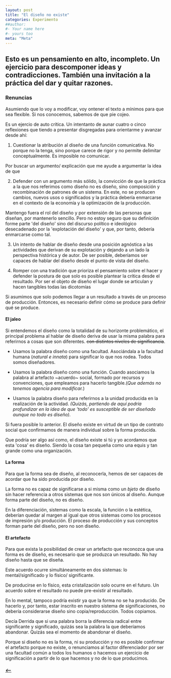 ```yaml
---
layout: post
title: "El diseño no existe"
categories: Experimento
##author:
#- Your name here
#- yours too
meta: "Meta"
---
```


## Esto es un pensamiento en alto, incompleto. Un ejercicio para descomponer ideas y contradicciones. También una invitación a la práctica del dar y quitar razones.


### Renuncias
Asumiendo que lo voy a modificar, voy ontener el texto a mínimos para que sea flexible. Si nos conocemos, sabemos de que pie cojeo.

Es un ejercio de auto crítica. Un intentanto de aunar cuatro o cinco reflexiones que tiendo a presentar disgregadas para orientarme y avanzar desde ahí:

1. Cuestionar la atribución al diseño de una función comunicativa. No porque no la tenga, sino porque carece de rigor y no permite delimitar conceptualmente. Es imposible no comunicar.  


Por buscar un argumento/ explicación que me ayude a argumentar la idea de que

2. Defender con un argumento más sólido, la convicción de que la práctica a la que
nos referimos como diseño no es diseño, sino composición y recombinación de patrones de un sistema. En este, no se producen cambios, nuevos usos o  significados y la práctica debería enmarcarse en el contexto de la economía y la optimización de la producción.

Mantengo fuera el rol del diseño y por extensión de las personas que diseñan, por mantenerlo sencillo. Pero no estoy seguro que su definición forme parte 'del diseño' sino del discurso político e ideológico desecadenado por la 'explotación del diseño' y que, por tanto, debería enmarcarse como tal.

3. Un  intento de hablar de diseño desde una posición agnóstica a las actividades que derivan de su explotación y dejando a un lado la perspectiva histórica y de autor. De ser posible, deberíamos ser capaces de hablar del diseño desde el punto de vista del diseño.

4. Romper con una tradición que prioriza el pensamiento sobre el hacer y defender la postura de que solo es posible plantear la crítica desde el resultado. Por ser el objeto de diseño el lugar donde se articulan y hacen tangibles todas las dicotomías

Si asumimos que solo podemos llegar a un resultado a través de un proceso de producción. Entonces, es necesario definir cómo se produce para definir qué se produce.

#### El jaleo
Si entendemos el diseño como la totalidad de su horizonte problemático, el principal problema al hablar de diseño deriva de usar la misma palabra para referirnos a cosas que son diferentes. ~~con distintos niveles de significancia~~.

- Usamos la palabra diseño como una facultad. Asociándala a la facultad humana (*natural e innata*) para significar lo que nos rodea. Todos somos diseñadores.

- Usamos la palabra diseño como una función. Cuando asociamos la palabra al artefacto ~acuerdo~ social, formado por recursos y convenciones, que empleamos para hacerlo tangible.(*Que además no tenemos agencia para modificar.*)

- Usamos la palabra diseño para referirnos a la unidad producida en la realización de la actividad. *(Quizás, partiendo de aquí podría profundizar en la idea de que 'todo' es susceptible de ser diseñado aunque no todo es diseño).*

Si fuera posible lo anterior. El diseño existe en virtud de un tipo de contrato social que confirmamos de manera individual sobre la forma producida.

Que podría ser algo así como, el diseño existe si tú y yo acordamos que esta 'cosa' es diseño. Siendo la cosa tan pequeña como una equis y tan grande como una organización.

#### La forma
Para que la forma sea de diseño, al reconocerla, hemos de ser capaces de acordar
que ha sido producida por diseño.

La forma no es capaz de significarse a si misma como un *bjeto* de diseño sin hacer referencia a otros sistemas que nos son únicos al diseño. Aunque forma parte del diseño, no es diseño.

En la diferenciación, sistemas como la escala, la función o la estética, deberían quedar al margen al igual que otros sistemas como los procesos de impresión y/o producción. El proceso de producción y sus conceptos forman parte del diseño, pero no son diseño.

#### El artefacto
Para que exista la posibilidad de crear un artefacto que reconozca que una forma es de diseño, es necesario que se produzca un resultado. No hay diseño hasta que se diseña.

Este acuerdo ocurre simultáneamente en dos sistemas: lo mental/significado y lo físico/ significante.

De producirse en lo físico, esta cristalización solo ocurre en el futuro. Un acuerdo sobre el resultado no puede pre-existir al resultado.

En lo mental, tampoco podría existir ya que la forma no se ha producido. De hacerlo y, por tanto, estar inscrito en nuestro sistema de significaciones, no debería  considerarse diseño sino copia/reproducción. Todos copiamos.

Decía Derrida que si una palabra borra la diferencia radical entre significante
y significado, quizás sea la palabra la que deberíamos abandonar. Quizás sea el momento de abandonar el diseño.

Porque si diseño no es la forma, ni su producción y no es posible confirmar el artefacto porque no existe, o renunciamos al factor diferenciador por ser una facultad común a todos los humanos o hacemos un ejercicio de significación a partir de lo que hacemos y no de lo que producimos.




##### [⟵](/../../incomplete/index.html)
